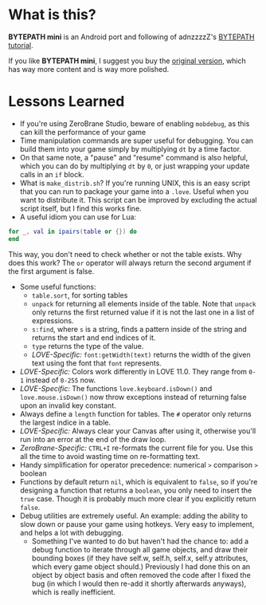 # What is this?

**BYTEPATH mini** is an Android port and following of adnzzzzZ's [BYTEPATH tutorial](https://github.com/adnzzzzZ/blog/issues/30).

If you like **BYTEPATH mini**, I suggest you buy the [original version](https://store.steampowered.com/app/760330/BYTEPATH/), which has way more content and is way more polished.

# Lessons Learned

- If you're using ZeroBrane Studio, beware of enabling `mobdebug`, as this can kill the performance of your game
- Time manipulation commands are super useful for debugging. You can build them into your game simply by multiplying `dt` by a time factor.
- On that same note, a "pause" and "resume" command is also helpful, which you can do by multiplying `dt` by `0`, or just wrapping your update calls in an `if` block.
- What is `make_distrib.sh`? If you're running UNIX, this is an easy script that you can run to package your game into a `.love`. Useful when you want to distribute it. This script can be improved by excluding the actual script itself, but I find this works fine.
- A useful idiom you can use for Lua:

```lua
for _, val in ipairs(table or {}) do
end
```

This way, you don't need to check whether or not the table exists. Why does this work? The `or` operator will always return the second argument if the first argument is false.
- Some useful functions: 
  - `table.sort`, for sorting tables
  - `unpack` for returning all elements inside of the table. Note that `unpack` only returns the first returned value if it is not the last one in a list of expressions. 
  - `s:find`, where `s` is a string, finds a pattern inside of the string and returns the start and end indices of it.
  - `type` returns the type of the value.
  - *LOVE-Specific:* `font:getWidth(text)` returns the width of the given text using the font that `font` represents.
- *LOVE-Specific:* Colors work differently in LOVE 11.0. They range from `0-1` instead of `0-255` now.
- *LOVE-Specific:* The functions `love.keyboard.isDown()` and `love.mouse.isDown()` now throw exceptions instead of returning false upon an invalid key constant.
- Always define a `length` function for tables. The `#` operator only returns the largest indice in a table.
- *LOVE-Specific:* Always clear your Canvas after using it, otherwise you'll run into an error at the end of the draw loop.
- *ZeroBrane-Specific:* `CTRL+I` re-formats the current file for you. Use this all the time to avoid wasting time on re-formatting text.
- Handy simplification for operator precedence: numerical `>` comparison `>` boolean
- Functions by default return `nil`, which is equivalent to `false`, so if you're designing a function that returns a `boolean`, you only need to insert the `true` case. Though it is probably much more clear if you explicitly return `false`.
- Debug utilities are extremely useful. An example: adding the ability to slow down or pause your game using hotkeys. Very easy to implement, and helps a lot with debugging.
  - Something I've wanted to do but haven't had the chance to: add a debug function to iterate through all game objects, and draw their bounding boxes (if they have self.w, self.h, self.x, self.y attributes, which every game object should.) Previously I had done this on an object by object basis and often removed the code after I fixed the bug (in which I would then re-add it shortly afterwards anyways), which is really inefficient.
